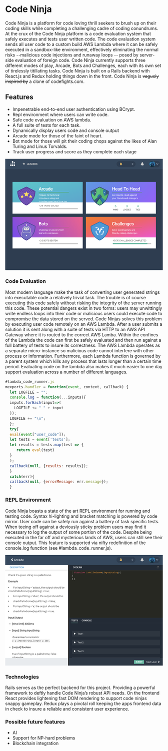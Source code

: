 # Code Ninja

Code Ninja is a platform for code loving thrill seekers to brush up on their coding skills while completing a challenging cadre of coding conundrums. At the crux of the Code Ninja platform is a code evaluation system that safely executes and tests user written code. The code evaluation system sends all user code to a custom build AWS Lambda where it can be safely executed in a sandbox-like environment, effectively eliminating the normal risks --malicious code injections and runaway loops -- posed by server-side evaluation of foreign code. Code Ninja currently supports three different modes of play, Arcade, Bots and Challenges, each with its own set of tirelessly titillating tasks. Code Ninja is built on a Rails backend with React.js and Redux holding things down in the front. Code Ninja is ~~vaguely inspired by~~ a clone of codefights.com. 

## Features 
 + Impenetrable end-to-end user authentication using BCrypt.
 + Repl environment where users can write code.
 + Safe code evaluation on AWS lambda. 
 + A full suite of tests for each task.  
 + Dynamically display users code and console output 
 + Arcade mode for those of the faint of heart.
 + Bot mode for those will pit their coding chops against the likes of Alan Turing and Linus Torvalds.
+ Track user progress and score as they complete each stage

![code ninja](https://raw.githubusercontent.com/jcompagni10/code-ninja/master/Design%20Docs/Screen%20Shot%202017-12-01%20at%204.06.17%20PM.png)
### Code Evaluation

Most modern language make the task of converting user generated strings into executable code a relatively trivial task. The trouble is of course executing this code safely without risking the integrity of the server running this code. These potential dangers exist in two forms: users may unwittingly write endless loops into their code or malicious users could execute code to compromise the data stored on the served. Code Ninjas solves this problem by executing user code remotely on an AWS Lambda. After a user submits a solution it is sent along with a suite of tests via HTTP to an AWS API Gateway where it is routed to the correct AWS Lamba. Within the confines of the Lambda the code can first be safely evaluated and then run against a full battery of tests to insure its correctness. The AWS Lambda operates as a separate micro-instance so malicious code cannot interfere with other process or information. Furthermore, each Lambda function is governed by a parent system which kills any process that lasts longer than a certain time period. Evaluating code on the lambda also makes it much easier to one day support evaluation across a number of different languages. 

```javascript 
#lambda_code_runner.js
mexports.handler = function(event, context, callback) {
  let LOGFILE = "";
  console.log = function(...inputs){
  inputs.forEach(input=>(
    LOGFILE += " " + input
  ));
  LOGFILE += "\n";
  };
  try{
  eval(event["user_code"]);
  let tests = event['tests'];
  let results = tests.map(test => {
     return eval(test)
  }
  );
  callback(null, {results: results});
  }
  catch(err){
  callback(null, {errorMessage: err.message});
  }

```

### REPL Environment

Code Ninja boasts a state of the art REPL environment for running and testing code. Syntax hi-lighting and bracket matching is powered by code mirror. User code can be safely run against a battery of task specific tests. When teeing off against a deviously sticky problem users may find it necessary to log the output of some portion of the code. Despite being executed in the far off and mysterious lands of AWS, users can still see their console output. This feature is supported via nifty redefinition of the console.log function (see #lambda_code_runner.js). 

![repl](https://raw.githubusercontent.com/jcompagni10/code-ninja/master/Design%20Docs/Screen%20Shot%202017-12-01%20at%204.06.26%20PM.png)

### Technologies 

Rails serves as the perfect backend for this project. Providing a powerful framework to deftly handle Code Ninja’s robust API needs. On the frontend React provides lightening fast DOM rendering to support code ninjas snappy gameplay. Redux plays a pivotal roll keeping the apps frontend data in check to insure a reliable and consistent user experience. 

### Possible future features

 + AI
 + Support for NP-hard problems
 + Blockchain integration

